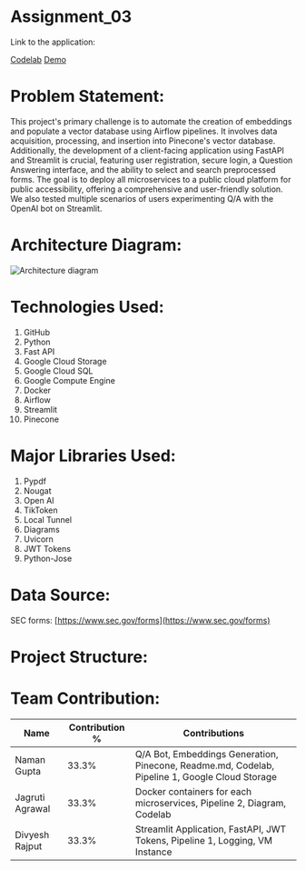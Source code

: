 # Assignment_03

Link to the application:

[Codelab](https://codelabs-preview.appspot.com/?file_id=12V29Rn_Nx-NDkgDGsAxt18EHa0Y63-0kB3j7cFtKiKo#9)
[Demo](https://youtu.be/64ymF6XK77U)

# Problem Statement:

This project's primary challenge is to automate the creation of embeddings and populate a vector database using Airflow pipelines. It involves data acquisition, processing, and insertion into Pinecone's vector database. Additionally, the development of a client-facing application using FastAPI and Streamlit is crucial, featuring user registration, secure login, a Question Answering interface, and the ability to select and search preprocessed forms. The goal is to deploy all microservices to a public cloud platform for public accessibility, offering a comprehensive and user-friendly solution. We also tested multiple scenarios of users experimenting Q/A with the OpenAI bot on Streamlit. 



# Architecture Diagram:

![Architecture diagram](https://github.com/BigDataIA-Fall2023-Team4/Assignment_03/assets/50952018/c22f84a6-5f3b-401b-a169-ae0f5949ea3e)



# Technologies Used:

1. GitHub
2. Python
3. Fast API
4. Google Cloud Storage
5. Google Cloud SQL
6. Google Compute Engine
7. Docker
8. Airflow
9. Streamlit
10. Pinecone

# Major Libraries Used:

1. Pypdf
2. Nougat
3. Open AI
4. TikToken
5. Local Tunnel
6. Diagrams
7. Uvicorn
8. JWT Tokens
9. Python-Jose

# Data Source:

SEC forms: [https://www.sec.gov/forms](https://www.sec.gov/forms)

# Project Structure:



# Team Contribution:

| Name            | Contribution % | Contributions |
|-----------------|----------------|---------------|
| Naman Gupta     |     33.3%      |    Q/A Bot, Embeddings Generation, Pinecone, Readme.md, Codelab, Pipeline 1, Google Cloud Storage         |
| Jagruti Agrawal |     33.3%      |     Docker containers for each microservices, Pipeline 2, Diagram, Codelab         |
| Divyesh Rajput  |     33.3%      |    Streamlit Application, FastAPI, JWT Tokens, Pipeline 1, Logging, VM Instance           |
